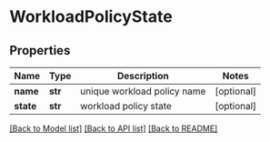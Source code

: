 # WorkloadPolicyState

## Properties
Name | Type | Description | Notes
------------ | ------------- | ------------- | -------------
**name** | **str** | unique workload policy name | [optional] 
**state** | **str** | workload policy state | [optional] 

[[Back to Model list]](../README.md#documentation-for-models) [[Back to API list]](../README.md#documentation-for-api-endpoints) [[Back to README]](../README.md)

